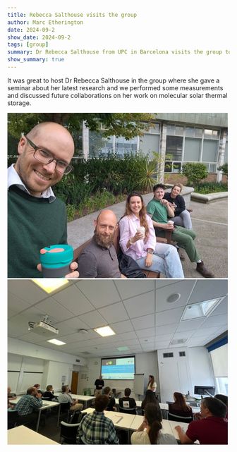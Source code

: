 ```yaml
---
title: Rebecca Salthouse visits the group
author: Marc Etherington
date: 2024-09-2
show_date: 2024-09-2
tags: [group]
summary: Dr Rebecca Salthouse from UPC in Barcelona visits the group to give a seminar and discuss a new collaboration
show_summary: true
---
```

It was great to host Dr Rebecca Salthouse in the group where she gave a seminar about her latest research and we performed some measurements and discussed future collaborations on her work on molecular solar thermal storage.

<img src="https://github.com/marc-k-etherington/marc-k-etherington.github.io/blob/main/content/post/images/RS_2024.jpg?raw=true" width="500" height="auto">
<img src="https://github.com/marc-k-etherington/marc-k-etherington.github.io/blob/main/content/post/images/RS_Talk_Northumbria.jpg?raw=true" width="500" height="auto">
